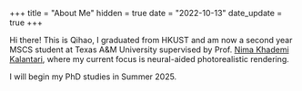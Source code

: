 +++
title = "About Me"
hidden = true
date = "2022-10-13"
date_update = true
+++

Hi there! This is Qihao, I graduated from HKUST and am now a second year MSCS student at Texas A&M University supervised by Prof. [Nima Khademi Kalantari](https://people.engr.tamu.edu/nimak/index.html), where my current focus is neural-aided photorealistic rendering.

I will begin my PhD studies in Summer 2025.